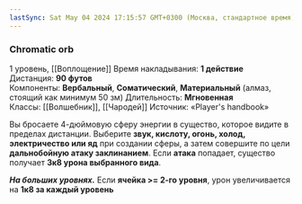 ```yaml
---
lastSync: Sat May 04 2024 17:15:57 GMT+0300 (Москва, стандартное время)
---
```

### Chromatic orb
1 уровень, [[Воплощение]]
Время накладывания: **1 действие**
Дистанция: **90 футов**
Компоненты: **Вербальный**, **Соматический**, **Материальный** (алмаз, стоящий как минимум 50 зм)
Длительность: **Мгновенная**
Классы: [[Волшебник]], [[Чародей]]
Источник: «Player's handbook»

Вы бросаете 4-дюймовую сферу энергии в существо, которое видите в пределах дистанции. Выберите **звук, кислоту, огонь, холод, электричество или яд** при создании сферы, а затем совершите по цели **дальнобойную атаку заклинанием**. Если **атака** попадает, существо получает **3к8 урона выбранного вида**.

**_На больших уровнях._** Если **ячейка >= 2-го уровня**, урон увеличивается на **1к8 за каждый уровень**